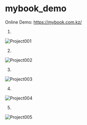 # mybook_demo

Online Demo: https://mybook.com.kz/

1)

![Project001](https://user-images.githubusercontent.com/85882093/123499962-47827780-d65c-11eb-87f7-4022e4626c5e.png)

2)

![Project002](https://user-images.githubusercontent.com/85882093/123499977-697bfa00-d65c-11eb-8e74-6d384534e867.png)

3)

![Project003](https://user-images.githubusercontent.com/85882093/123499982-739df880-d65c-11eb-95c8-3333b3d4ce5a.png)


4)

![Project004](https://user-images.githubusercontent.com/85882093/123499989-7e588d80-d65c-11eb-861c-34bdc0eff333.png)

5)

![Project005](https://user-images.githubusercontent.com/85882093/123499994-84e70500-d65c-11eb-91b4-ae00a03ad04c.png)





